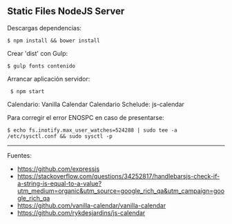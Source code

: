 ## Static Files NodeJS Server

Descargas dependencias:

    $ npm install && bower install

Crear 'dist' con Gulp:

    $ gulp fonts contenido

Arrancar aplicación servidor:

	 $ npm start

Calendario: Vanilla Calendar
Calendario Schelude: js-calendar

Para corregir el error ENOSPC en caso de presentarse:

    $ echo fs.inotify.max_user_watches=524288 | sudo tee -a /etc/sysctl.conf && sudo sysctl -p

---

Fuentes:

+ https://github.com/expressjs
+ https://stackoverflow.com/questions/34252817/handlebarsjs-check-if-a-string-is-equal-to-a-value?utm_medium=organic&utm_source=google_rich_qa&utm_campaign=google_rich_qa
+ https://github.com/vanilla-calendar/vanilla-calendar
+ https://github.com/rykdesjardins/js-calendar
